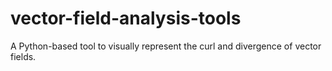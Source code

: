 # vector-field-analysis-tools
 A Python-based tool to visually represent the curl and divergence of vector fields.
